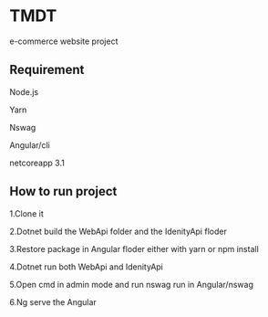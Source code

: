 # TMDT
e-commerce website project

## Requirement
  
Node.js

Yarn

Nswag

Angular/cli

netcoreapp 3.1

## How to run project
  
1.Clone it

2.Dotnet build the WebApi folder and the IdenityApi floder 

3.Restore package in Angular floder either with yarn or npm install

4.Dotnet run both WebApi and IdenityApi

5.Open cmd in admin mode and run nswag run in  Angular/nswag

6.Ng serve the Angular

